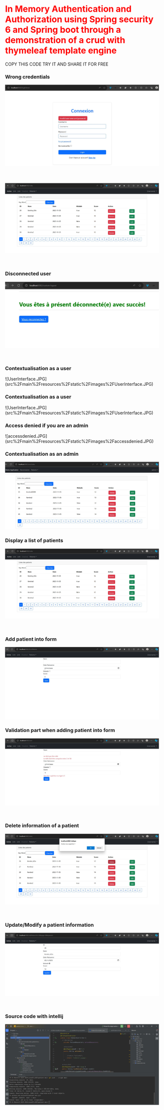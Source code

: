 
<h1 style="color: red;">In Memory Authentication and Authorization using Spring security 6 and Spring boot through a demonstration of a crud with thymeleaf template engine</h1>
<p>COPY THIS CODE TRY IT AND SHARE IT FOR FREE</p>
<h3>Wrong credentials</h3>

![connexionError.JPG](src%2Fmain%2Fresources%2Fstatic%2Fimages%2FconnexionError.JPG)

<br />


<h3></h3>

![![connexion.JPG](src%2Fmain%2Fresources%2Fstatic%2Fimages%2Fconnexion.JPG)1.JPG](src%2Fmain%2Fresources%2Fstatic%2Fimages%2F1.JPG)

<br />

<h3>Disconnected user</h3>

![disconnected.JPG](src%2Fmain%2Fresources%2Fstatic%2Fimages%2Fdisconnected.JPG)

<br />

<h3>Contextualisation as a  user</h3>
![UserInterface.JPG](src%2Fmain%2Fresources%2Fstatic%2Fimages%2FUserInterface.JPG)

<br />

<h3>Contextualisation as a  user</h3>
![UserInterface.JPG](src%2Fmain%2Fresources%2Fstatic%2Fimages%2FUserInterface.JPG)

<br />

<h3>Access denied if you are an admin</h3>
![accessdenied.JPG](src%2Fmain%2Fresources%2Fstatic%2Fimages%2Faccessdenied.JPG)
<br />

<h3>Contextualisation as  an admin</h3>

![adminInterface.JPG](src%2Fmain%2Fresources%2Fstatic%2Fimages%2FadminInterface.JPG)
<br />

<h3>Display a list of patients</h3>

![1.JPG](src%2Fmain%2Fresources%2Fstatic%2Fimages%2F1.JPG)

<br />


<h3>Add patient into form</h3>

   ![2.JPG](src%2Fmain%2Fresources%2Fstatic%2Fimages%2F2.JPG)
<br />

<h3>Validation part when adding patient into form</h3>

![3.JPG](src%2Fmain%2Fresources%2Fstatic%2Fimages%2F3.JPG)

<br />
<h3>Delete information of a patient</h3>

![4.JPG](src%2Fmain%2Fresources%2Fstatic%2Fimages%2F4.JPG)

<br />
<h3>Update/Modify a patient information</h3>

![5.JPG](src%2Fmain%2Fresources%2Fstatic%2Fimages%2F5.JPG)

<br />
<h3>Source code with intellij</h3>

![6.JPG](src%2Fmain%2Fresources%2Fstatic%2Fimages%2F6.JPG)
